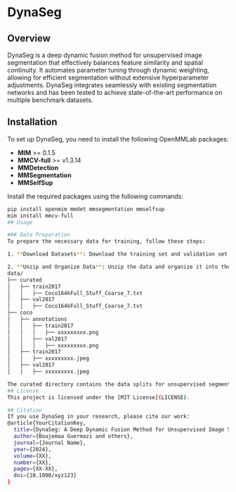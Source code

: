# DynaSeg

## Overview
DynaSeg is a deep dynamic fusion method for unsupervised image segmentation that effectively balances feature similarity and spatial continuity. It automates parameter tuning through dynamic weighting, allowing for efficient segmentation without extensive hyperparameter adjustments. DynaSeg integrates seamlessly with existing segmentation networks and has been tested to achieve state-of-the-art performance on multiple benchmark datasets.

## Installation
To set up DynaSeg, you need to install the following OpenMMLab packages:

- **MIM** >= 0.1.5
- **MMCV-full** >= v1.3.14
- **MMDetection**
- **MMSegmentation**
- **MMSelfSup**

Install the required packages using the following commands:

```bash
pip install openmim mmdet mmsegmentation mmselfsup
mim install mmcv-full
## Usage

### Data Preparation
To prepare the necessary data for training, follow these steps:

1. **Download Datasets**: Download the training set and validation set of the COCO dataset, along with the stuffthing map.

2. **Unzip and Organize Data**: Unzip the data and organize it into the following directory structure:
data/
├── curated
│   ├── train2017
│   │   ├── Coco164kFull_Stuff_Coarse_7.txt
│   ├── val2017
│   │   ├── Coco164kFull_Stuff_Coarse_7.txt
├── coco
│   ├── annotations
│   │   ├── train2017
│   │   │   ├── xxxxxxxxx.png
│   │   ├── val2017
│   │   │   ├── xxxxxxxxx.png
│   ├── train2017
│   │   ├── xxxxxxxxx.jpeg
│   ├── val2017
│   │   ├── xxxxxxxxx.jpeg

The curated directory contains the data splits for unsupervised segmentation, structured according to the splits used by PiCIE.
## License
This project is licensed under the [MIT License](LICENSE).

## Citation
If you use DynaSeg in your research, please cite our work:
@article{YourCitationKey,
  title={DynaSeg: A Deep Dynamic Fusion Method for Unsupervised Image Segmentation},
  author={Boujemaa Guermazi and others},
  journal={Journal Name},
  year={2024},
  volume={XX},
  number={XX},
  pages={XX-XX},
  doi={10.1000/xyz123}
}
